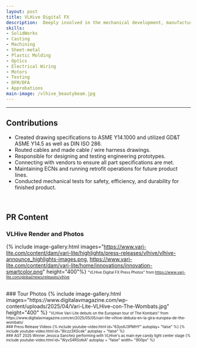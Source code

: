 ```yaml
---
layout: post
title: VLHive Digital FX
description:  Deeply involved in the mechanical development, manufacturing planning, and approbations of this next-generation luminaire. Named inventor on a patent-pending technology from this project.
skills: 
- SolidWorks
- Casting
- Machining
- Sheet-metal
- Plastic Molding
- Optics
- Electrical Wiring
- Motors
- Testing
- DFM/DFA
- Approbations
main-image: /vlhive_beautybeam.jpg
---
```


---
<!-- # Header 1 
Used for the title (already generated automatically at the top)
## Header 2  
Use this for the header of each section
### Header 3 
Use this to have subsection if needed -->
## Contributions
- Created drawing specifications to ASME Y14.1000 and utilized GD&T ASME Y14.5 as well as DIN ISO 286.
- Routed cables and made cable / wire harness drawings.
- Responsible for designing and testing engineering prototypes.
- Connecting with vendors to ensure all part specifications are met.
- Maintaining ECNs and running retrofit operations for future product lines.
- Conducted mechanical tests for safety, efficiency, and durability for finished product.



<br>

## PR Content

### VLHive Render and Photos
{% include image-gallery.html images="https://www.vari-lite.com/content/dam/vari-lite/highlights/press-releases/vlhive/vlhive-announce_highlights-images.png, https://www.vari-lite.com/content/dam/vari-lite/home/innovations/innovation-smartcolor.png" height="400"%}
<span style="font-size: 10px">"VLHive Digital FX Press Photos" from https://www.vari-lite.com/global/news/releases/vlhive
<!-- You can put in multiple entries. All images will be at a fixed height in the same row. With smaller window, they will switch to columns.  -->
<br>
### Tour Photos
{% include image-gallery.html images="https://www.digitalavmagazine.com/wp-content/uploads/2025/04/Vari-Lite-VLHive-con-The-Wombats.jpg" height="400" %}
<span style="font-size: 10px">"VLHive Vari-Lite debuts on the European tour of The Kombats" from https://www.digitalavmagazine.com/en/2025/05/05/vari-lite-vlhive-debuta-en-la-gira-europea-de-the-wombats/
<!-- place the images in project folder/images then update the file path. -->  

<br>
### Press Release Videos
<!-- ##The second video has the autoplay on. copy and paste the 11-digit id found in the url link. <br>
*Example* : https://www.youtube.com/watch?v={**MhVw-MHGv4s**}&ab_channel=engineerguy -->
{% include youtube-video.html id="63yoIU3PMHY" autoplay= "false" %}
{% include youtube-video.html id="8lczz3XGcek" autoplay = "false" %}

<!-- you can also set up custom size by specifying the width (the aspect ratio has been set to 16/9). The default size is 560 pixels x 315 pixels.  

The width of the video below. Regardless of initial width, all the videos is responsive and will fit within the smaller screen. -->
<br>
### AGT 2025 Winner Jessica Sanchez performing with VLHive's as main eye candy light center stage
{% include youtube-video.html id="WyvS4RSstkA" autoplay = "false" width= "900px" %}  

<br>

<!--
## Adding a hozontal line
---

## Starting a new line
leave two spaces "  " at the end or enter <br>

## Adding bold text
this is how you input **bold text**

## Adding italic text
Italicized text is the *cat's meow*.

## Adding ordered list
1. First item
2. Second item
3. Third item
4. Fourth item

## Adding unordered list
- First item
- Second item
- Third item
- Fourth item


```

## Adding external links
[Wikipedia](https://en.wikipedia.org)


## Adding block quote
> A blockquote would look great if you need to highlight something


## Adding table 

| Header 1 | Header 2 |
|----------|----------|
| Row 1, Col 1 | Row 1, Col 2 |
| Row 2, Col 1 | Row 2, Col 2 |
-->
